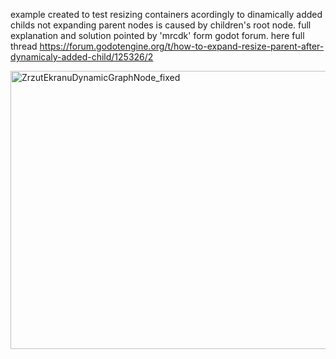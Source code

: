 example created to test resizing containers acordingly to dinamically added childs 
not expanding parent nodes is caused by children's root node.
full explanation and solution pointed by 'mrcdk' form godot forum. here full thread 
https://forum.godotengine.org/t/how-to-expand-resize-parent-after-dynamicaly-added-child/125326/2


<img width="628" height="445" alt="ZrzutEkranuDynamicGraphNode_fixed" src="https://github.com/user-attachments/assets/2f60a49d-ef2e-4268-89f1-5e73062da857" />
